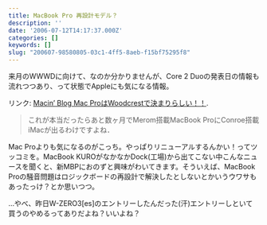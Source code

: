 ```yaml
---
title: MacBook Pro 再設計モデル？
description: ''
date: '2006-07-12T14:17:37.000Z'
categories: []
keywords: []
slug: "200607-98580805-03c1-4ff5-8aeb-f15bf75295f8"
---
```

来月のWWWDに向けて、なのか分かりませんが、Core 2 Duoの発表日の情報も流れつつあり、って状態でAppleにも気になる情報。

リンク: [Macin’ Blog Mac ProはWoodcrestで決まりらしい！！](http://doubleko.blog18.fc2.com/blog-entry-2407.html "Macin' Blog Mac ProはWoodcrestで決まりらしい！！").

> これが本当だったらあと数ヶ月でMerom搭載MacBook ProにConroe搭載iMacが出るわけですよね．

Mac Proよりも気になるのがこっち。やっぱりリニューアルするんかい！ってツッコミを。MacBook KUROがなかなかDock(工場)から出てこない中こんなニュースを聞くと、新MBPにおのずと興味がわいてきます。そういえば、MacBook Proの騒音問題はロジックボードの再設計で解決したとしないとかいうウワサもあったっけ？とか思いつつ。

…やべ、昨日W-ZERO3\[es\]のエントリーしたんだった(汗)エントリーしといて買うのやめるってありだよね？いいよね？